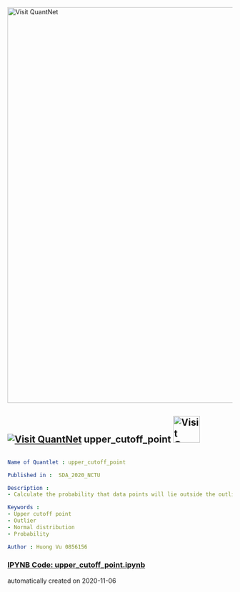 [<img src="https://github.com/QuantLet/Styleguide-and-FAQ/blob/master/pictures/banner.png" width="888" alt="Visit QuantNet">](http://quantlet.de/)

## [<img src="https://github.com/QuantLet/Styleguide-and-FAQ/blob/master/pictures/qloqo.png" alt="Visit QuantNet">](http://quantlet.de/) **upper_cutoff_point** [<img src="https://github.com/QuantLet/Styleguide-and-FAQ/blob/master/pictures/QN2.png" width="60" alt="Visit QuantNet 2.0">](http://quantlet.de/)

```yaml

Name of Quantlet : upper_cutoff_point

Published in :  SDA_2020_NCTU

Description :  
- Calculate the probability that data points will lie outside the outlier identification when our data follows normal distribution.

Keywords : 
- Upper cutoff point
- Outlier 
- Normal distribution
- Probability

Author : Huong Vu 0856156

```

### [IPYNB Code: upper_cutoff_point.ipynb](upper_cutoff_point.ipynb)


automatically created on 2020-11-06